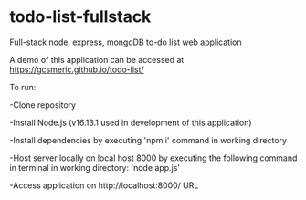 # todo-list-fullstack
Full-stack node, express, mongoDB to-do list web application

A demo of this application can be accessed at https://gcsmeric.github.io/todo-list/

To run:

-Clone repository

-Install Node.js (v16.13.1 used in development of this application)

-Install dependencies by executing 'npm i' command in working directory

-Host server locally on local host 8000 by executing the following command in terminal in working directory: 'node app.js'

-Access application on http://localhost:8000/ URL
